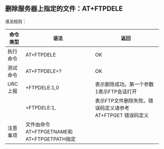 ## 删除服务器上指定的文件：AT+FTPDELE

语法规则：

| 命令类型 | 语法                                       | 返回                                                         |
| -------- | ------------------------------------------ | ------------------------------------------------------------ |
| 执行命令 | AT+FTPDELE                                 | OK                                                           |
| 测试命令 | AT+FTPDELE=?                               | OK                                                           |
| URC上报  | +FTPDELE:1,0                               | 表示删除成功。第一个参数1表示FTP会话打开                     |
|          | +FTPDELE:1,<error>                         | 表示FTP文件删除失败。错误码<error>定义请参考AT+FTPGET 错误码<error>定义 |
| 注意事项 | 文件由命令AT+FTPGETNAME和AT+FTPGETPATH指定 |                                                              |
